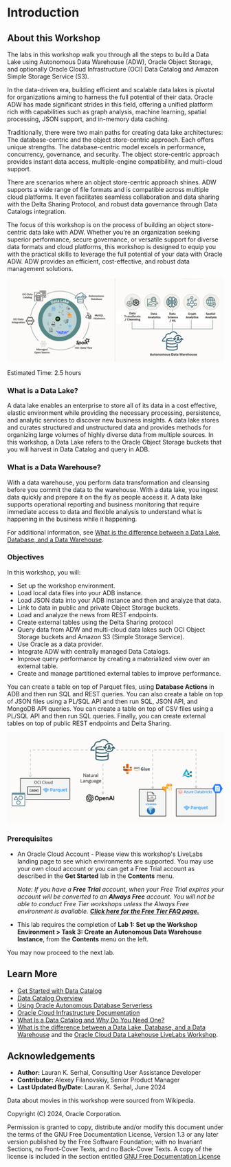 # Introduction

## About this Workshop

The labs in this workshop walk you through all the steps to build a Data Lake using Autonomous Data Warehouse (ADW), Oracle Object Storage, and optionally Oracle Cloud Infrastructure (OCI) Data Catalog and Amazon Simple Storage Service (S3).

In the data-driven era, building efficient and scalable data lakes is pivotal for organizations aiming to harness the full potential of their data. Oracle ADW has made significant strides in this field, offering a unified platform rich with capabilities such as graph analysis, machine learning, spatial processing, JSON support, and in-memory data caching.

Traditionally, there were two main paths for creating data lake architectures: The database-centric and the object store-centric approach. Each offers unique strengths. The database-centric model excels in performance, concurrency, governance, and security. The object store-centric approach provides instant data access, multiple-engine compatibility, and multi-cloud support.

There are scenarios where an object store-centric approach shines. ADW supports a wide range of file formats and is compatible across multiple cloud platforms. It even facilitates seamless collaboration and data sharing with the Delta Sharing Protocol, and robust data governance through Data Catalogs integration.

The focus of this workshop is on the process of building an object store-centric data lake with ADW. Whether you're an organization seeking superior performance, secure governance, or versatile support for diverse data formats and cloud platforms, this workshop is designed to equip you with the practical skills to leverage the full potential of your data with Oracle ADW. ADW provides an efficient, cost-effective, and robust data management solutions.

  ![The architecture diagram.](images/architecture-diagram.png)

Estimated Time: 2.5 hours

### What is a Data Lake?
A data lake enables an enterprise to store all of its data in a cost effective, elastic environment while providing the necessary processing, persistence, and analytic services to discover new business insights. A data lake stores and curates structured and unstructured data and provides methods for organizing large volumes of highly diverse data from multiple sources. In this workshop, a Data Lake refers to the Oracle Object Storage buckets that you will harvest in Data Catalog and query in ADB.

### What is a Data Warehouse?
With a data warehouse, you perform data transformation and cleansing before you commit the data to the warehouse. With a data lake, you ingest data quickly and prepare it on the fly as people access it. A data lake supports operational reporting and business monitoring that require immediate access to data and flexible analysis to understand what is happening in the business while it happening.

For additional information, see [What is the difference between a Data Lake, Database, and a Data Warehouse](https://www.oracle.com/a/ocom/docs/database/difference-between-data-lake-data-warehouse.pdf).

### Objectives

In this workshop, you will:

* Set up the workshop environment.
* Load local data files into your ADB instance.
* Load JSON data into your ADB instance and then and analyze that data.
* Link to data in public and private Object Storage buckets.
* Load and analyze the news from REST endpoints.
* Create external tables using the Delta Sharing protocol
* Query data from ADW and multi-cloud data lakes such OCI Object Storage buckets and Amazon S3 (Simple Storage Service).
* Use Oracle as a data provider.
* Integrate ADW with centrally managed Data Catalogs.
* Improve query performance by creating a materialized view over an external table.
* Create and manage partitioned external tables to improve performance.

You can create a table on top of Parquet files, using **Database Actions** in ADB and then run SQL and REST queries. You can also create a table on top of JSON files using a PL/SQL API and then run SQL, JSON API, and MongoDB API queries. You can create a table on top of CSV files using a PL/SQL API and then run SQL queries. Finally, you can create external tables on top of public REST endpoints and Delta Sharing.

 ![The diagram shows the sources for creating tables.](images/table-sources-diagram.png)

### Prerequisites

* An Oracle Cloud Account - Please view this workshop's LiveLabs landing page to see which environments are supported. You may use your own cloud account or you can get a Free Trial account as described in the **Get Started** lab in the **Contents** menu.

  *Note: If you have a **Free Trial** account, when your Free Trial expires your account will be converted to an **Always Free** account. You will not be able to conduct Free Tier workshops unless the Always Free environment is available. **[Click here for the Free Tier FAQ page.](https://www.oracle.com/cloud/free/faq.html)***

* This lab requires the completion of **Lab 1: Set up the Workshop Environment > Task 3: Create an Autonomous Data Warehouse Instance**, from the **Contents** menu on the left.

You may now proceed to the next lab.

## Learn More

* [Get Started with Data Catalog](https://docs.oracle.com/en-us/iaas/data-catalog/using/index.htm)
* [Data Catalog Overview](https://docs.oracle.com/en-us/iaas/data-catalog/using/overview.htm)
* [Using Oracle Autonomous Database Serverless](https://docs.oracle.com/en/cloud/paas/autonomous-database/adbsa/index.html)
* [Oracle Cloud Infrastructure Documentation](https://docs.cloud.oracle.com/en-us/iaas/Content/GSG/Concepts/baremetalintro.htm)
* [What Is a Data Catalog and Why Do You Need One?](https://www.oracle.com/big-data/what-is-a-data-catalog/)
* [What is the difference between a Data Lake, Database, and a Data Warehouse](https://www.oracle.com/a/ocom/docs/database/difference-between-data-lake-data-warehouse.pdf) and the [Oracle Cloud Data Lakehouse LiveLabs Workshop](https://apexapps.oracle.com/pls/apex/f?p=133:100:100470405399556::::SEARCH:lakehouse).

## Acknowledgements

* **Author:** Lauran K. Serhal, Consulting User Assistance Developer
* **Contributor:** Alexey Filanovskiy, Senior Product Manager
* **Last Updated By/Date:** Lauran K. Serhal, June 2024

Data about movies in this workshop were sourced from Wikipedia.

Copyright (C) 2024, Oracle Corporation.

Permission is granted to copy, distribute and/or modify this document under the terms of the GNU Free Documentation License, Version 1.3 or any later version published by the Free Software Foundation; with no Invariant Sections, no Front-Cover Texts, and no Back-Cover Texts. A copy of the license is included in the section entitled [GNU Free Documentation License](https://oracle-livelabs.github.io/adb/shared/adb-15-minutes/introduction/files/gnu-free-documentation-license.txt)
